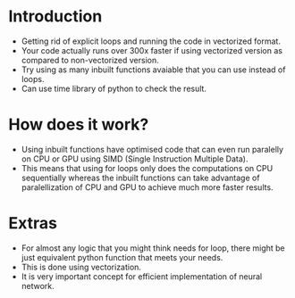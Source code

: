 # Introduction
* Getting rid of explicit loops and running the code in vectorized format.
* Your code actually runs over 300x faster if using vectorized version as compared to non-vectorized version.
* Try using as many inbuilt functions avaiable that you can use instead of loops.
* Can use time library of python to check the result.

# How does it work?
* Using inbuilt functions have optimised code that can even run paralelly on CPU or GPU using SIMD (Single Instruction Multiple Data).
* This means that using for loops only does the computations on CPU sequentially whereas the inbuilt functions can take advantage of paralellization of CPU and GPU to achieve much more faster results.

# Extras
* For almost any logic that you might think needs for loop, there might be just equivalent python function that meets your needs.
* This is done using vectorization.
* It is very important concept for efficient implementation of neural network.